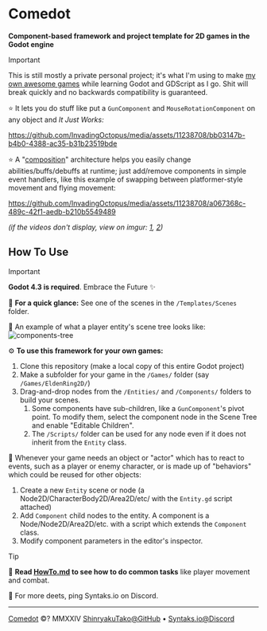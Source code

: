 # Comedot

**Component-based framework and project template for 2D games in the Godot engine**

> [!IMPORTANT]
> This is still mostly a private personal project; it's what I'm using to make [my own awesome games][itch] while learning Godot and GDScript as I go. Shit will break quickly and no backwards compatibility is guaranteed.

⭐️ It lets you do stuff like put a `GunComponent` and `MouseRotationComponent` on any object and _It Just Works:_ 

https://github.com/InvadingOctopus/media/assets/11238708/bb03147b-b4b0-4388-ac35-b31b23519bde

⭐️ A "[composition][composition-over-inheritance]" architecture helps you easily change abilities/buffs/debuffs at runtime; just add/remove components in simple event handlers, like this example of swapping between platformer-style movement and flying movement:

https://github.com/InvadingOctopus/media/assets/11238708/a067368c-489c-42f1-aedb-b210b5549489

_(if the videos don't display, view on imgur: [1][rocks-with-guns], [2][swapping-components])_

## How To Use

> [!IMPORTANT]
> **Godot 4.3 is required**. Embrace the Future ✨

🚀 **For a quick glance:** See one of the scenes in the `/Templates/Scenes` folder.

🌳 An example of what a player entity's scene tree looks like:  
![components-tree]

⚙️ **To use this framework for your own games:**

1. Clone this repository (make a local copy of this entire Godot project)
2. Make a subfolder for your game in the `/Games/` folder (say `/Games/EldenRing2D/`)
3. Drag-and-drop nodes from the `/Entities/` and `/Components/` folders to build your scenes.
	1. Some components have sub-children, like a `GunComponent`'s pivot point. To modify them, select the component node in the Scene Tree and enable "Editable Children".
	2. The `/Scripts/` folder can be used for any node even if it does not inherit from the `Entity` class.

🧩 Whenever your game needs an object or "actor" which has to react to events, such as a player or enemy character, or is made up of "behaviors" which could be reused for other objects:
1. Create a new `Entity` scene or node (a Node2D/CharacterBody2D/Area2D/etc/ with the `Entity.gd` script attached)
2. Add `Component` child nodes to the entity. A component is a Node/Node2D/Area2D/etc. with a script which extends the `Component` class.
3. Modify component parameters in the editor's inspector.

> [!TIP]
> 📜 **Read [HowTo.md][howto] to see how to do common tasks** like player movement and combat.
>
> 💬 For more deets, ping Syntaks.io on Discord.

----

[Comedot][repository] ©? MMXXIV [ShinryakuTako@GitHub][github] • [Syntaks.io@Discord][discord]
 
[repository]: https://github.com/invadingoctopus/comedot
[website]: https://invadingoctopus.io
[license]: https://about:blank
[discord]: https://discord.gg/jZG3cBFt7u
[twitter]: https://twitter.com/invadingoctopus
[patreon]: https://www.patreon.com/invadingoctopus
[github]:  https://github.com/ShinryakuTako
[itch]:    https://syntaks.itch.io

[howto]:		HowTo.md
[conventions]:	Conventions.md
[thanks]:		Thanks.md
[todo]:			ToDo.md

[composition-over-inheritance]: https://en.wikipedia.org/wiki/Composition_over_inheritance
[entity–component–system]: https://en.wikipedia.org/wiki/Entity_component_system
[swift-api-guidelines]: https://swift.org/documentation/api-design-guidelines/

[rocks-with-guns]: https://i.imgur.com/wH84m23.gifv "Rocks with Guns"
[swapping-components]: https://i.imgur.com/iS0xjdI.mp4 "Swapping Control Components"
[components-tree]: https://i.imgur.com/WW2grLs.png "Example Components Tree for a Player Entity"